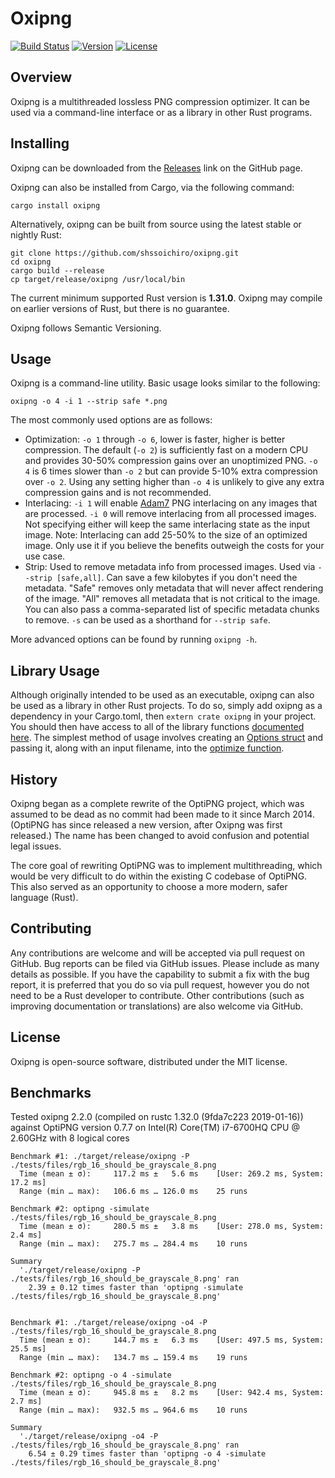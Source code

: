 # Oxipng

[![Build Status](https://travis-ci.org/shssoichiro/oxipng.svg?branch=master)](https://travis-ci.org/shssoichiro/oxipng)
[![Version](https://img.shields.io/crates/v/oxipng.svg)](https://crates.io/crates/oxipng)
[![License](https://img.shields.io/crates/l/oxipng.svg)](https://github.com/shssoichiro/oxipng/blob/master/LICENSE)

## Overview

Oxipng is a multithreaded lossless PNG compression optimizer. It can be used via a command-line
interface or as a library in other Rust programs.

## Installing

Oxipng can be downloaded from the [Releases](https://github.com/shssoichiro/oxipng/releases) link on the GitHub page.

Oxipng can also be installed from Cargo, via the following command:
```
cargo install oxipng
```

Alternatively, oxipng can be built from source using the latest stable or nightly Rust:
```
git clone https://github.com/shssoichiro/oxipng.git
cd oxipng
cargo build --release
cp target/release/oxipng /usr/local/bin
```

The current minimum supported Rust version is **1.31.0**. Oxipng may compile on earlier versions of Rust,
but there is no guarantee.

Oxipng follows Semantic Versioning.

## Usage

Oxipng is a command-line utility. Basic usage looks similar to the following:

```
oxipng -o 4 -i 1 --strip safe *.png
```

The most commonly used options are as follows:
* Optimization: `-o 1` through `-o 6`, lower is faster, higher is better compression.
The default (`-o 2`) is sufficiently fast on a modern CPU and provides 30-50% compression
gains over an unoptimized PNG. `-o 4` is 6 times slower than `-o 2` but can provide 5-10%
extra compression over `-o 2`. Using any setting higher than `-o 4` is unlikely
to give any extra compression gains and is not recommended.
* Interlacing: `-i 1` will enable [Adam7](https://en.wikipedia.org/wiki/Adam7_algorithm)
PNG interlacing on any images that are processed. `-i 0` will remove interlacing from all
processed images. Not specifying either will keep the same interlacing state as the
input image. Note: Interlacing can add 25-50% to the size of an optimized image. Only use
it if you believe the benefits outweigh the costs for your use case.
* Strip: Used to remove metadata info from processed images. Used via `--strip [safe,all]`.
Can save a few kilobytes if you don't need the metadata. "Safe" removes only metadata that
will never affect rendering of the image. "All" removes all metadata that is not critical
to the image. You can also pass a comma-separated list of specific metadata chunks to remove.
`-s` can be used as a shorthand for `--strip safe`.

More advanced options can be found by running `oxipng -h`.

## Library Usage

Although originally intended to be used as an executable, oxipng can also be used as a library in
other Rust projects. To do so, simply add oxipng as a dependency in your Cargo.toml,
then `extern crate oxipng` in your project. You should then have access to all of the library
functions [documented here](https://docs.rs/oxipng). The simplest
method of usage involves creating an
[Options struct](https://docs.rs/oxipng/0.13.0/oxipng/struct.Options.html) and
passing it, along with an input filename, into the
[optimize function](https://docs.rs/oxipng/0.13.0/oxipng/fn.optimize.html).

## History

Oxipng began as a complete rewrite of the OptiPNG project,
which was assumed to be dead as no commit had been made to it since March 2014.
(OptiPNG has since released a new version, after Oxipng was first released.)
The name has been changed to avoid confusion and potential legal issues.

The core goal of rewriting OptiPNG was to implement multithreading,
which would be very difficult to do within the existing C codebase of OptiPNG.
This also served as an opportunity to choose a more modern, safer language (Rust).

## Contributing

Any contributions are welcome and will be accepted via pull request on GitHub. Bug reports can be
filed via GitHub issues. Please include as many details as possible. If you have the capability
to submit a fix with the bug report, it is preferred that you do so via pull request,
however you do not need to be a Rust developer to contribute.
Other contributions (such as improving documentation or translations) are also welcome via GitHub.

## License

Oxipng is open-source software, distributed under the MIT license.

## Benchmarks

Tested oxipng 2.2.0 (compiled on rustc 1.32.0 (9fda7c223 2019-01-16)) against OptiPNG version 0.7.7 on Intel(R) Core(TM) i7-6700HQ CPU @ 2.60GHz with 8 logical cores


```
Benchmark #1: ./target/release/oxipng -P ./tests/files/rgb_16_should_be_grayscale_8.png
  Time (mean ± σ):     117.2 ms ±   5.6 ms    [User: 269.2 ms, System: 17.2 ms]
  Range (min … max):   106.6 ms … 126.0 ms    25 runs
 
Benchmark #2: optipng -simulate ./tests/files/rgb_16_should_be_grayscale_8.png
  Time (mean ± σ):     280.5 ms ±   3.8 ms    [User: 278.0 ms, System: 2.4 ms]
  Range (min … max):   275.7 ms … 284.4 ms    10 runs
 
Summary
  './target/release/oxipng -P ./tests/files/rgb_16_should_be_grayscale_8.png' ran
    2.39 ± 0.12 times faster than 'optipng -simulate ./tests/files/rgb_16_should_be_grayscale_8.png'


Benchmark #1: ./target/release/oxipng -o4 -P ./tests/files/rgb_16_should_be_grayscale_8.png
  Time (mean ± σ):     144.7 ms ±   6.3 ms    [User: 497.5 ms, System: 25.5 ms]
  Range (min … max):   134.7 ms … 159.4 ms    19 runs
 
Benchmark #2: optipng -o 4 -simulate ./tests/files/rgb_16_should_be_grayscale_8.png
  Time (mean ± σ):     945.8 ms ±   8.2 ms    [User: 942.4 ms, System: 2.7 ms]
  Range (min … max):   932.5 ms … 964.6 ms    10 runs
 
Summary
  './target/release/oxipng -o4 -P ./tests/files/rgb_16_should_be_grayscale_8.png' ran
    6.54 ± 0.29 times faster than 'optipng -o 4 -simulate ./tests/files/rgb_16_should_be_grayscale_8.png'
```
